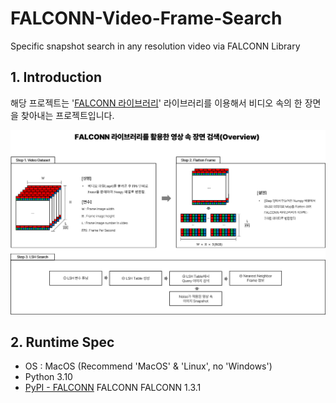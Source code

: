 # FALCONN-Video-Frame-Search
Specific snapshot search in any resolution video via FALCONN Library

## 1. Introduction
해당 프로젝트는 '[FALCONN 라이브러리](https://github.com/FALCONN-LIB/FALCONN)' 라이브러리를 이용해서 비디오 속의 한 장면을 찾아내는 프로젝트입니다.

![프로젝트 Overview](./FALCONN_Video.png)

## 2. Runtime Spec
- OS : MacOS (Recommend 'MacOS' & 'Linux', no 'Windows')
- Python 3.10
- [PyPI - FALCONN](https://pypi.org/project/FALCONN/) FALCONN FALCONN 1.3.1
